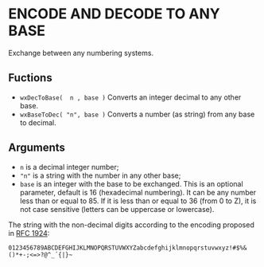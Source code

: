 ENCODE AND DECODE TO ANY BASE
=============================

Exchange between any numbering systems.
 
Fuctions
--------

* `wxDecToBase(  n , base )`      Converts an integer decimal to any other base.
* `wxBaseToDec( "n", base )`      Converts a number (as string) from any base to decimal.

Arguments
---------

* `n`    is a decimal integer number; 
* `"n"`  is a string with the number in any other base;
* `base` is an integer with the base to be exchanged. This is an optional parameter,
         default is 16 (hexadecimal numbering). It can be any number less than or equal 
         to 85. If it is less than or equal to 36 (from 0 to Z), it is not case sensitive 
		 (letters can be uppercase or lowercase).  

The string with the non-decimal digits according to the encoding proposed in 
[RFC 1924](https://www.rfc-editor.org/rfc/rfc1924):

`0123456789ABCDEFGHIJKLMNOPQRSTUVWXYZabcdefghijklmnopqrstuvwxyz!#$%&()*+-;<=>?@^_´{|}~`
